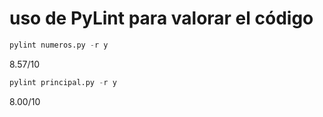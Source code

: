 # uso de PyLint para valorar el código
```python
pylint numeros.py -r y

```
8.57/10

```python
pylint principal.py -r y
```
8.00/10
